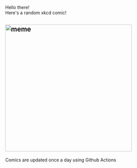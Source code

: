 Hello there! <br>Here's a random xkcd comic!<br>
## <img src="https://imgs.xkcd.com/comics/dear_diary.png" alt="meme" width="400"/><br>
Comics are updated once a day using Github Actions